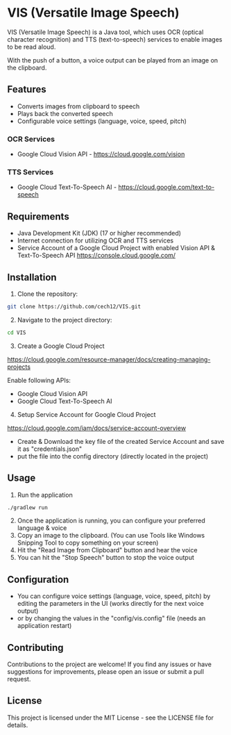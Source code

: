 # VIS (Versatile Image Speech)

VIS (Versatile Image Speech) is a Java tool, which uses OCR (optical character recognition) and TTS (text-to-speech) services to enable images to be read aloud.

With the push of a button, a voice output can be played from an image on the clipboard.

## Features

- Converts images from clipboard to speech
- Plays back the converted speech
- Configurable voice settings (language, voice, speed, pitch)

### OCR Services
- Google Cloud Vision API - https://cloud.google.com/vision

### TTS Services
- Google Cloud Text-To-Speech AI - https://cloud.google.com/text-to-speech

## Requirements

- Java Development Kit (JDK) (17 or higher recommended)
- Internet connection for utilizing OCR and TTS services
- Service Account of a Google Cloud Project with enabled Vision API & Text-To-Speech API https://console.cloud.google.com/

## Installation

1. Clone the repository:

```bash
git clone https://github.com/cech12/VIS.git
```

2. Navigate to the project directory:

```bash
cd VIS
```

3. Create a Google Cloud Project

https://cloud.google.com/resource-manager/docs/creating-managing-projects

Enable following APIs:
- Google Cloud Vision API
- Google Cloud Text-To-Speech AI

4. Setup Service Account for Google Cloud Project

https://cloud.google.com/iam/docs/service-account-overview

- Create & Download the key file of the created Service Account and save it as "credentials.json"
- put the file into the config directory (directly located in the project)

## Usage

1. Run the application

```bash
./gradlew run
```

2. Once the application is running, you can configure your preferred language & voice
3. Copy an image to the clipboard. (You can use Tools like Windows Snipping Tool to copy something on your screen)
4. Hit the "Read Image from Clipboard" button and hear the voice
5. You can hit the "Stop Speech" button to stop the voice output

## Configuration

- You can configure voice settings (language, voice, speed, pitch) by editing the parameters in the UI (works directly for the next voice output)
- or by changing the values in the "config/vis.config" file (needs an application restart)

## Contributing

Contributions to the project are welcome! If you find any issues or have suggestions for improvements, please open an issue or submit a pull request.

## License

This project is licensed under the MIT License - see the LICENSE file for details.
